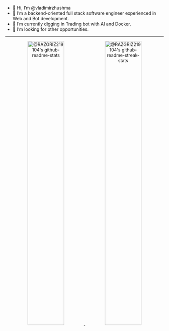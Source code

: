 - 👋 Hi, I’m @vladimirzhushma
- 👀 I’m a backend-oriented full stack software engineer experienced in Web and Bot development.
- 🌱 I’m currently digging in Trading bot with AI and Docker.
- 💞️ I’m looking for other opportunities.

<hr></hr>

<p align="center">
  <a href="https://github.com/RAZGRIZ219104?tab=repositories">
    <img src="https://github-readme-stats-one-bice.vercel.app/api?username=vladimirzhushma&theme=gotham&show_icons=true&count_private=true&hide_border=true&role=OWNER,ORGANIZATION_MEMBER,COLLABORATOR"  width="48%" alt="@RAZGRIZ219104's github-readme-stats"/>
  </a>
  <a href="https://github.com/RAZGRIZ219104?tab=stars">
    <img src="https://github-readme-streak-stats.herokuapp.com/?user=vladimirzhushma&theme=gotham&hide_border=true&date_format=M%20j%5B%2C%20Y%5D"  width="48%" alt="@RAZGRIZ219104's github-readme-streak-stats"/>
  </a>
</p>
<!---
vladimirzhushma/vladimirzhushma is a ✨ special ✨ repository because its `README.md` (this file) appears on your GitHub profile.
You can click the Preview link to take a look at your changes.
--->
